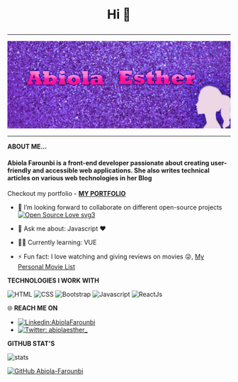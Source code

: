 # <p align='center'> Hi 👋 </p>

---

![Brand](firstCover.jpg)

---

**ABOUT ME...**
<p align='center'>
<h4> Abiola Farounbi is a front-end developer passionate about creating user-friendly and accessible web applications. She also writes technical articles on various web technologies in her Blog </h4> 

 Checkout my portfolio - **[MY PORTFOLIO](https://abiola-farounbi.github.io/Portfolio2/)** 

- 👯 I’m looking forward to collaborate on different open-source projects [![Open Source Love svg3](https://badges.frapsoft.com/os/v3/open-source.svg?v=103)](https://github.com/ellerbrock/open-source-badges/)

- 💬 Ask me about: Javascript ❤️ 
-  👩‍💻 Currently learning: VUE 
- ⚡ Fun fact: I love watching and giving reviews on movies 😜, [My Personal Movie List](https://www.notion.so/Movie-List-d302c232eb654994988363004c4c015f)

**TECHNOLOGIES I WORK WITH**

![HTML](https://img.shields.io/badge/html%20-%23E34F26.svg?&style=for-the-badge&logo=html5&logoColor=white)
![CSS](https://img.shields.io/badge/css%20-%231572B6.svg?&style=for-the-badge&logo=css3&logoColor=white)
![Bootstrap](https://img.shields.io/badge/-Bootstrap-blue?style=for-the-badge&logo=bootstrap)
![Javascript](https://img.shields.io/badge/-Javascript-ffb400?style=for-the-badge&logo=javascript&logoColor=ffff3f)
![ReactJs](https://img.shields.io/badge/-React-blue?style=for-the-badge&logo=react)

 🌐 **REACH ME ON**

- [![Linkedin:AbiolaFarounbi](https://img.shields.io/badge/-AbiolaFarounbi-blue?style=flat-square&logo=Linkedin&logoColor=white&link=https://www.linkedin.com/in/abiola-farounbi-94ba571a0/)](https://www.linkedin.com/in/abiola-farounbi-94ba571a0/)
- [![Twitter: abiolaesther_](https://img.shields.io/twitter/follow/abiolaesther_?style=social)](https://twitter.com/abiolaesther_)


</p>


**GITHUB STAT'S**

![stats](https://github-readme-stats.vercel.app/api?username=Abiola-Farounbi&show_icons=true&theme=synthwave)

[![GitHub Abiola-Farounbi](https://img.shields.io/github/followers/Abiola-Farounbi?label=follow&style=social)](https://github.com/Abiola-Fraounbi) 
